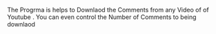 The Progrma is helps to Downlaod the Comments from any Video of of Youtube . You can even control the Number of Comments to being downlaod
